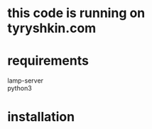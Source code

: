
# this code is running on tyryshkin.com

# requirements  
 lamp-server  
 python3  

# installation
